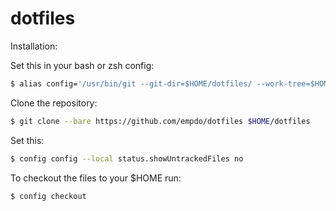 # dotfiles

Installation:

Set this in your bash or zsh config:
~~~ sh
$ alias config='/usr/bin/git --git-dir=$HOME/dotfiles/ --work-tree=$HOME'
~~~

Clone the repository:
~~~ sh
$ git clone --bare https://github.com/empdo/dotfiles $HOME/dotfiles
~~~

Set this:
~~~ sh
$ config config --local status.showUntrackedFiles no
~~~

To checkout the files to your $HOME run:
~~~ sh
$ config checkout
~~~
